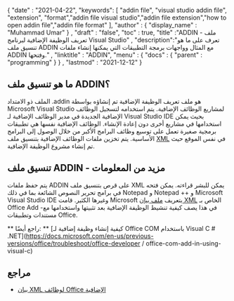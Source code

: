 {
  "date" : "2021-04-22",
  "keywords": [ "addin file", "visual studio addin file", "extension", "format","addin file visual studio","addin file extension","how to open addin file","addin file format" ],
  "author" : {
    "display_name" : "Muhammad Umar"
} ,
  "draft" : "false",
  "toc" : true,
  "title" :"ADDIN - ملف تعريف الوظيفة الإضافية لبرنامج Visual Studio" ,
  "description":"تعرف على ما هو تنسيق ملف ADDIN مع المثال وواجهات برمجة التطبيقات التي يمكنها إنشاء ملفات ADDIN وفتحها." ,
  "linktitle" : "ADDIN",
  "menu" : {
    "docs" : {
      "parent" : "programming"
}
} ,
  "lastmod" : "2021-12-12"
}

## ما هو تنسيق ملف ADDIN؟

الملف ذو الامتداد .addin هو ملف تعريف الوظيفة الإضافية تم إنشاؤه بواسطة Microsoft Visual Studio لمشاريع الوظائف الإضافية. يتم استخدامه لتسجيل الوظائف الإضافية الجديدة في مدير الوظائف الإضافية لـ Visual Studio IDE بحيث يمكن استخدامها في مشاريع أخرى دون إعادة الإنشاء. الوظائف الإضافية نفسها هي تطبيقات برمجية صغيرة تعمل على توسيع وظائف البرامج الأكبر من خلال الوصول إلى البرامج الأساسية. يتم تخزين ملفات الوظائف الإضافية بتنسيق ملف [XML](/ar/web/xml/) في نفس الموقع حيث تم إنشاء مشروع الوظيفة الإضافية.

## تنسيق ملف ADDIN - مزيد من المعلومات

يتم حفظ ملفات ADDIN على قرص بتنسيق ملف XML يمكن للبشر قراءته. يمكن فتحه في برامج تحرير النصوص الشائعة بما في ذلك Notepad و Notepad ++ و Microsoft Visual Studio IDE وغيرها الكثير. قامت Microsoft بتعريف [ملف بيان XML](https://docs.microsoft.com/en-us/office/dev/add-ins/develop/add-in-manifests؟tabs=tabid-1) الخاص بـ Office Add -في هذا يصف كيفية تنشيط الوظيفة الإضافية بعد تثبيتها واستخدامها مع مستندات وتطبيقات Office.

** راجع أيضًا: ** [كيفية إنشاء وظيفة إضافية لـ Office COM باستخدام Visual C # .NET](https://docs.microsoft.com/en-us/previous-versions/office/troubleshoot/office-developer / office-com-add-in-using-visual-c)

## مراجع

* [بيان XML لوظائف Office الإضافية](https://docs.microsoft.com/en-us/office/dev/add-ins/develop/add-in-manifests؟tabs=tabid-1)

